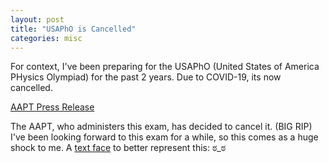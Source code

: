 ```yaml
---
layout: post
title: "USAPhO is Cancelled"
categories: misc
---
```


For context, I've been preparing for the USAPhO (United States of America PHysics Olympiad) for the past 2 years. Due to COVID-19, its now cancelled.


[AAPT Press Release](https://www.aapt.org/physicsteam/2020/news.cfm)


The AAPT, who administers this exam, has decided to cancel it. (BIG RIP) I've been looking forward to this exam for a while, so this comes as a huge shock to me. A [text face](https://textfac.es/) to better represent this: ಠ_ಠ
